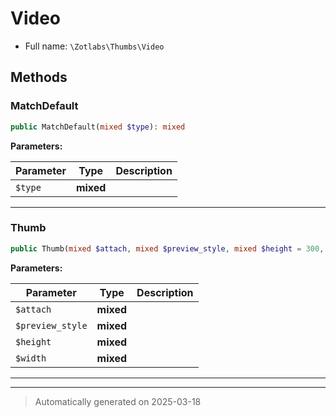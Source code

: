
# Video





* Full name: `\Zotlabs\Thumbs\Video`




## Methods


### MatchDefault



```php
public MatchDefault(mixed $type): mixed
```








**Parameters:**

| Parameter | Type | Description |
|-----------|------|-------------|
| `$type` | **mixed** |  |





***

### Thumb



```php
public Thumb(mixed $attach, mixed $preview_style, mixed $height = 300, mixed $width = 300): mixed
```








**Parameters:**

| Parameter | Type | Description |
|-----------|------|-------------|
| `$attach` | **mixed** |  |
| `$preview_style` | **mixed** |  |
| `$height` | **mixed** |  |
| `$width` | **mixed** |  |





***


***
> Automatically generated on 2025-03-18
